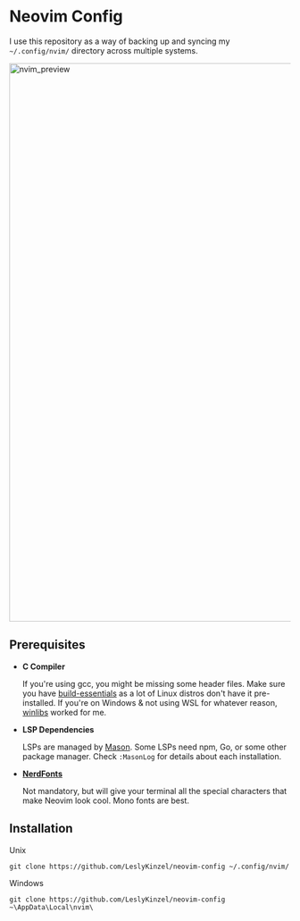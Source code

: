 # Neovim Config

I use this repository as a way of backing up and syncing my `~/.config/nvim/` directory across multiple systems.

<img width="1000" alt="nvim_preview" src="https://github.com/user-attachments/assets/103605eb-597e-4e4e-834b-2e928b04e617">

## Prerequisites

- **C Compiler**

    If you're using gcc, you might be missing some header files. Make sure you have [build-essentials](https://linuxize.com/post/how-to-install-gcc-on-ubuntu-20-04/) as a lot of Linux distros don't have it pre-installed.
    If you're on Windows & not using WSL for whatever reason, [winlibs](https://www.winlibs.com/#download-release) worked for me.

- **LSP Dependencies**

    LSPs are managed by [Mason](https://github.com/williamboman/mason.nvim). Some LSPs need npm, Go, or some other package manager. Check `:MasonLog` for details about each installation.

- [**NerdFonts**](https://www.nerdfonts.com/)
    
    Not mandatory, but will give your terminal all the special characters that make Neovim look cool. Mono fonts are best.

## Installation

Unix
```
git clone https://github.com/LeslyKinzel/neovim-config ~/.config/nvim/
```

Windows
```
git clone https://github.com/LeslyKinzel/neovim-config ~\AppData\Local\nvim\
```
